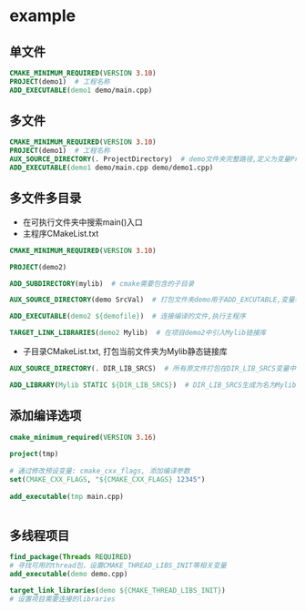 #  example

## 单文件

```cmake
CMAKE_MINIMUM_REQUIRED(VERSION 3.10)
PROJECT(demo1)  # 工程名称
ADD_EXECUTABLE(demo1 demo/main.cpp)
```

## 多文件

```cmake
CMAKE_MINIMUM_REQUIRED(VERSION 3.10)
PROJECT(demo1)  # 工程名称
AUX_SOURCE_DIRECTORY(. ProjectDirectory)  # demo文件夹完整路径,定义为变量ProjectDirectory
ADD_EXECUTABLE(demo1 demo/main.cpp demo/demo1.cpp)
```

## 多文件多目录

- 在可执行文件夹中搜索main()入口
- 主程序CMakeList.txt

```cmake
CMAKE_MINIMUM_REQUIRED(VERSION 3.10)

PROJECT(demo2)

ADD_SUBDIRECTORY(mylib)  # cmake需要包含的子目录

AUX_SOURCE_DIRECTORY(demo SrcVal)  # 打包文件夹demo用于ADD_EXCUTABLE,变量名为SrcVal

ADD_EXECUTABLE(demo2 ${demofile})  # 连接编译的文件,执行主程序

TARGET_LINK_LIBRARIES(demo2 Mylib)  # 在项目demo2中引入Mylib链接库
```

- 子目录CMakeList.txt, 打包当前文件夹为Mylib静态链接库

```cmake
AUX_SOURCE_DIRECTORY(. DIR_LIB_SRCS)  # 所有原文件打包在DIR_LIB_SRCS变量中

ADD_LIBRARY(Mylib STATIC ${DIR_LIB_SRCS})  # DIR_LIB_SRCS生成为名为Mylib的链接静态库
```

## 添加编译选项


```cmake
cmake_minimum_required(VERSION 3.16)  
  
project(tmp)  
  
# 通过修改预设变量: cmake_cxx_flags, 添加编译参数 
set(CMAKE_CXX_FLAGS, "${CMAKE_CXX_FLAGS} 12345")   
  
add_executable(tmp main.cpp)  
  
```


## 多线程项目 

```cmake
find_package(Threads REQUIRED) 
# 寻找可用的thread包，设置CMAKE_THREAD_LIBS_INIT等相关变量
add_executable(demo demo.cpp)

target_link_libraries(demo ${CMAKE_THREAD_LIBS_INIT}) 
# 设置项目需要连接的libraries
```
